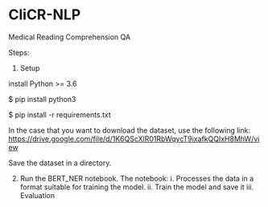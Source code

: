 # CliCR-NLP
Medical Reading Comprehension QA 

Steps:

1. Setup

install Python >= 3.6

$ pip install python3

$ pip install -r requirements.txt

In the case that you want to download the dataset, use the following link:
https://drive.google.com/file/d/1K6QScXlR01RbWqycT9ixafkQQIxH8MhW/view

Save the dataset in a directory. 

2. Run the BERT_NER notebook. The notebook: 
    i. Processes the data in a format suitable for training the model. 
    ii. Train the model and save it
    iii. Evaluation


